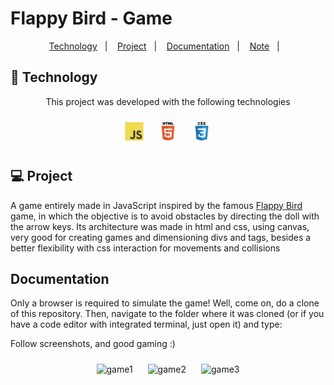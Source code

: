 ﻿# Flappy Bird - Game

<p align="center">
  <a href="#-Technology">Technology</a>&nbsp;&nbsp;&nbsp;|&nbsp;&nbsp;&nbsp;
  <a href="#-Project">Project</a>&nbsp;&nbsp;&nbsp;|&nbsp;&nbsp;&nbsp;
  <a href="#-Project">Documentation</a>&nbsp;&nbsp;&nbsp;|&nbsp;&nbsp;&nbsp;
  <a href="#-Note">Note</a>&nbsp;&nbsp;&nbsp;|&nbsp;&nbsp;&nbsp;
</p>

## 🚀 Technology
<p align="center"> This project was developed with the following technologies </p>
<div align="center">
  <img style="margin: 10px" src="https://github.com/devicons/devicon/blob/master/icons/javascript/javascript-original.svg" alt="JavaScript" height="30" />  
  <img style="margin: 10px" src="https://github.com/devicons/devicon/blob/master/icons/html5/html5-original-wordmark.svg" alt="html" height="30" />  
  <img style="margin: 10px" src="https://github.com/devicons/devicon/blob/master/icons/css3/css3-original-wordmark.svg" alt="css" height="30" />  
</div>

## 💻 Project

A game entirely made in JavaScript inspired by the famous <a href="https://flappybird.io/4">Flappy Bird</a> game, in which the objective is to avoid obstacles by directing the doll with the arrow keys.
Its architecture was made in html and css, using canvas, very good for creating games and dimensioning divs and tags, besides a better flexibility with css interaction for movements and collisions


## Documentation

Only a browser is required to simulate the game!
Well, come on, do a clone of this repository. Then, navigate to the folder where it was cloned (or if you have a code editor with integrated terminal, just open it) and type:

Follow screenshots, and good gaming :)
<div align="center">
 <img style="margin: 10px" src="http://imgroots.com/images/2021/10/25/fb1.png" alt="game1" height="3=600" />  
 <img style="margin: 10px" src="https://i.imgur.com/GsWr5gA.png" alt="game2" height="300" />
 <img style="margin: 10px" src="http://imgroots.com/images/2021/10/25/FB3.png" alt="game3" height="300" />
</div>
